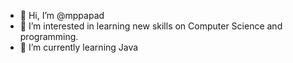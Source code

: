 - 👋 Hi, I’m @mppapad
- 👀 I’m interested in learning new skills on Computer Science and programming. 
- 🌱 I’m currently learning Java

<!---
mppapad/mppapad is a ✨ special ✨ repository because its `README.md` (this file) appears on your GitHub profile.
You can click the Preview link to take a look at your changes.
--->
